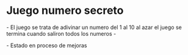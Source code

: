 <h1> Juego numero secreto </h1>
- El juego se trata de adivinar un numero del 1 al 10 al azar el juego se termina cuando saliron todos los numeros -
<p>- Estado en proceso de mejoras </p>